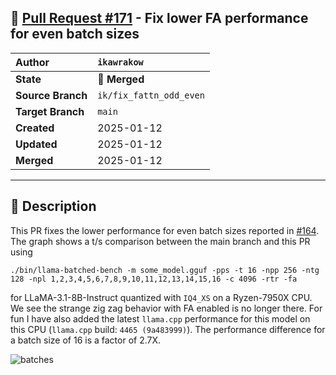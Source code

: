 ## 🔀 [Pull Request #171](https://github.com/ikawrakow/ik_llama.cpp/pull/171) - Fix lower FA performance for even batch sizes

| **Author** | `ikawrakow` |
| :--- | :--- |
| **State** | 🔀 **Merged** |
| **Source Branch** | `ik/fix_fattn_odd_even` |
| **Target Branch** | `main` |
| **Created** | 2025-01-12 |
| **Updated** | 2025-01-12 |
| **Merged** | 2025-01-12 |

---

## 📄 Description

This PR fixes the lower performance for even batch sizes reported in [#164](https://github.com/ikawrakow/ik_llama.cpp/issues/164). The graph shows a t/s comparison between the main branch and this PR using
```
./bin/llama-batched-bench -m some_model.gguf -pps -t 16 -npp 256 -ntg 128 -npl 1,2,3,4,5,6,7,8,9,10,11,12,13,14,15,16 -c 4096 -rtr -fa 
```
for LLaMA-3.1-8B-Instruct quantized with `IQ4_XS` on a Ryzen-7950X CPU. We see the strange zig zag  behavior with FA enabled is no longer there. For fun I have also added the latest `llama.cpp` performance for this model on this CPU (`llama.cpp` build: `4465 (9a483999)`). The performance difference for a batch size of 16 is a factor of 2.7X.

![batches](https://github.com/user-attachments/assets/eae98329-b921-4a65-b5ca-ef2b81ee82d9)
